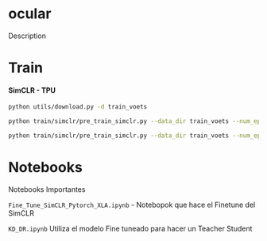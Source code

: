 # ocular

Description


# Train

#### SimCLR - TPU

```bash
python utils/download.py -d train_voets
```

```bash
python train/simclr/pre_train_simclr.py --data_dir train_voets --num_epochs 500 --resume-epochs 400  --num_workers 8
```

```bash
python train/simclr/pre_train_simclr.py --data_dir train_voets --num_epochs 300
```

# Notebooks 

Notebooks Importantes

`Fine_Tune_SimCLR_Pytorch_XLA.ipynb` - Notebopok que hace el Finetune del SimCLR 

`KD_DR.ipynb` Utiliza el modelo Fine tuneado para hacer un Teacher Student 
